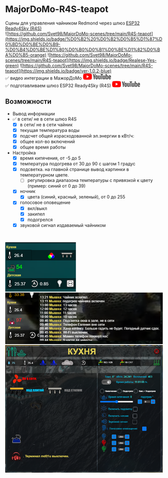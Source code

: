 # MajorDoMo-R4S-teapot
Сцены для управления чайником Redmond через шлюз [ESP32 Ready4Sky (R4S)](https://github.com/alutov/ESP32-R4sGate-for-Redmond)
<br>
![https://github.com/Svet98/MajorDoMo-scenes/tree/main/R4S-teapot](https://img.shields.io/badge/%D0%B2%20%D0%B2%D0%B5%D1%87%D0%BD%D0%BE%D0%B9-%D0%B4%D0%BE%D1%80%D0%B0%D0%B1%D0%BE%D1%82%D0%BA%D0%B5-orange) ![https://github.com/Svet98/MajorDoMo-scenes/tree/main/R4S-teapot](https://img.shields.io/badge/Realese-Yes-green) ![https://github.com/Svet98/MajorDoMo-scenes/tree/main/R4S-teapot](https://img.shields.io/badge/ver-1.0.2-blue)
<br>
:white_check_mark: видео интеграции в МажорДоМо
[![](https://github.com/Svet98/MajorDoMo-scenes/blob/main/R4S-teapot/jpg/yt_logo_rgb_light.png)](https://www.youtube.com/watch?v=qGivkpPkW98)
<br>
:white_check_mark: подготавливаем шлюз ESP32 Ready4Sky (R4S)
[![](https://github.com/Svet98/MajorDoMo-scenes/blob/main/R4S-teapot/jpg/yt_logo_rgb_light.png)](https://www.youtube.com/watch?v=6_Xk5rTD8FI&ab_channel=Svet%D0%BB%D0%B0%D1%8F)
<br>
## Возможности
- Вывод информации
- 
    :white_check_mark: в сети/ не в сети шлюз R4S
  - [x] в сети/ не в сети чайник
  - [x] текущая температура воды
  - [x] подсчет общей израсходованной эл.энергии в кВт/ч:
  - [x] общее кол-во включений
  - [x] общее время работы
- Настройка
  - [x] время кипячения, от -5 до 5
  - [x] температура подогрева от 30 до 90 с шагом 1 градус
  - [x] подсветка. на главной странице вывод картинки в температурном цвете.
    - [ ] регулировка диапазона температуры с привязкой к цвету (пример: синий от 0 до 39)
  - [x] ночник
    - [x] цвета (синий, красный, зеленый), от 0 до 255
  - [x] голосовое оповещение
    - [x] вкл/выкл
    - [x] закипел
    - [x] подогрелся
  - [x] звуковой сигнал издаваемый чайником

<br>

![Alt-текст](https://github.com/Svet98/MajorDoMo-scenes/blob/main/R4S-teapot/jpg/002.png )
![Alt-текст](https://github.com/Svet98/MajorDoMo-scenes/blob/main/R4S-teapot/jpg/003.png )
![Alt-текст](https://github.com/Svet98/MajorDoMo-scenes/blob/main/R4S-teapot/jpg/001.png "Сцена управления чайником Redmond через шлюз ESP32 Ready4Sky")
